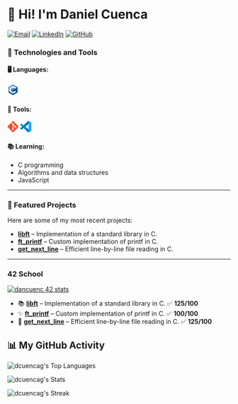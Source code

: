 # 👋 Hi! I'm Daniel Cuenca

[![Email](https://img.shields.io/badge/-Email-red?style=flat&logo=gmail&logoColor=white)](mailto:d@loscuenca.com)  [![LinkedIn](https://img.shields.io/badge/-LinkedIn-blue?style=flat&logo=Linkedin&logoColor=white)](https://linkedin.com/in/daniel-cuenca-gutiérrez)  [![GitHub](https://img.shields.io/badge/-Github-000?style=flat&logo=Github&logoColor=white)](https://github.com/dcuencag)

### 🔧 Technologies and Tools

#### 🖥️ Languages:
<code><img width="5%" src="https://github.com/devicons/devicon/blob/master/icons/c/c-original.svg"></code>

#### 🔩 Tools:
<code><img width="5%" src="https://github.com/devicons/devicon/blob/master/icons/git/git-original.svg"></code>
<code><img width="5%" src="https://github.com/devicons/devicon/blob/master/icons/vscode/vscode-original.svg"></code>

#### 📚 Learning:
- C programming
- Algorithms and data structures
- JavaScript

---

### 📌 Featured Projects

Here are some of my most recent projects:

- **[libft](https://github.com/dcuencag/libft)** – Implementation of a standard library in C.
- **[ft_printf](https://github.com/dcuencag/ft_printf)** – Custom implementation of printf in C.
- **[get_next_line](https://github.com/dcuencag/get_next_line)** – Efficient line-by-line file reading in C.

---

### 42 School

[![dancuenc 42 stats](https://badge.mediaplus.ma/Darkblue/dancuenc?1337Badge=off&UM6P=off)](https://github.com/oakoudad/badge42)

- 📚 **[libft](https://github.com/dcuencag/libft)** – Implementation of a standard library in C. ✅ **125/100**
- ✨ **[ft_printf](https://github.com/dcuencag/ft_printf)** – Custom implementation of printf in C. ✅ **100/100**
- 🚀 **[get_next_line](https://github.com/dcuencag/get_next_line)** – Efficient line-by-line file reading in C. ✅ **125/100**

## 📊 My GitHub Activity

![dcuencag's Top Languages](https://github-readme-stats.vercel.app/api/top-langs/?username=dcuencag&theme=tokyonight&show_icons=true&hide_border=true&layout=compact)  

![dcuencag's Stats](https://github-profile-summary-cards.vercel.app/api/cards/profile-details?username=dcuencag&theme=github_dark)

![dcuencag's Streak](https://github-readme-streak-stats.herokuapp.com/?user=dcuencag&theme=tokyonight&hide_border=false)  

<!--
**dcuencag/dcuencag** is a ✨ _special_ ✨ repository because its `README.md` (this file) appears on your GitHub profile.

Here are some ideas to get you started:

- 🔦 I’m currently working on ...
- 🌱 I’m currently learning ...
- 👯 I’m looking to collaborate on ...
- 🤔 I’m looking for help with ...
- 💬 Ask me about ...
- 📧 How to reach me: ...
- 😍 Pronouns: ...
- ⚡ Fun fact: ...
-->
